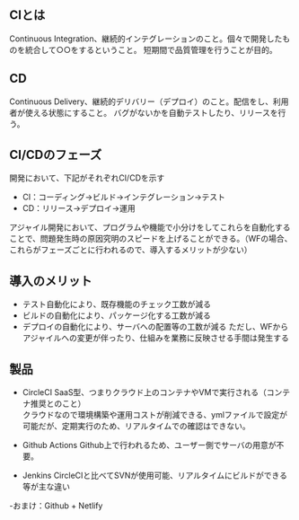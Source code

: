 ## CIとは  
Continuous Integration、継続的インテグレーションのこと。個々で開発したものを統合して○○をするということ。
短期間で品質管理を行うことが目的。

## CD
Continuous Delivery、継続的デリバリー（デプロイ）のこと。配信をし、利用者が使える状態にすること。
バグがないかを自動テストしたり、リリースを行う。

## CI/CDのフェーズ
開発において、下記がそれぞれCI/CDを示す
- CI：コーディング→ビルド→インテグレーション→テスト
- CD：リリース→デプロイ→運用
  
アジャイル開発において、プログラムや機能で小分けをしてこれらを自動化することで、問題発生時の原因究明のスピードを上げることができる。（WFの場合、これらがフェーズごとに行われるので、導入するメリットが少ない）
  
## 導入のメリット
- テスト自動化により、既存機能のチェック工数が減る
- ビルドの自動化により、パッケージ化する工数が減る
- デプロイの自動化により、サーバへの配置等の工数が減る
ただし、WFからアジャイルへの変更が伴ったり、仕組みを業務に反映させる手間は発生する

## 製品
- CircleCI
SaaS型、つまりクラウド上のコンテナやVMで実行される（コンテナ推奨とのこと）  
クラウドなので環境構築や運用コストが削減できる、ymlファイルで設定が可能だが、定期実行のため、リアルタイムでの確認はできない。
  
- Github Actions
Github上で行われるため、ユーザー側でサーバの用意が不要。
  
- Jenkins
CircleCIと比べてSVNが使用可能、リアルタイムにビルドができる等が主な違い
  
-おまけ：Github + Netlify
